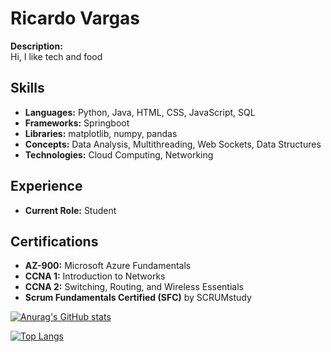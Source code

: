 # Ricardo Vargas

**Description:**  
Hi, I like tech and food

## Skills

- **Languages:** Python, Java, HTML, CSS, JavaScript, SQL
- **Frameworks:** Springboot
- **Libraries:** matplotlib, numpy, pandas
- **Concepts:** Data Analysis, Multithreading, Web Sockets, Data Structures
- **Technologies:** Cloud Computing, Networking

## Experience

- **Current Role:** Student

## Certifications

- **AZ-900:** Microsoft Azure Fundamentals
- **CCNA 1:** Introduction to Networks
- **CCNA 2:** Switching, Routing, and Wireless Essentials
- **Scrum Fundamentals Certified (SFC)** by SCRUMstudy

[![Anurag's GitHub stats](https://github-readme-stats.vercel.app/api?username=RicardoVMon)](https://github.com/anuraghazra/github-readme-stats)

[![Top Langs](https://github-readme-stats.vercel.app/api/top-langs/?username=RicardoVMon&layout=pie)](https://github.com/anuraghazra/github-readme-stats)
